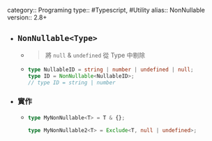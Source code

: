 category:: Programing
type:: #Typescript, #Utility
alias:: NonNullable
version:: 2.8+

- ## `NonNullable<Type>`
	- > 將 `null` & `undefined` 從 Type 中剔除
	- ```typescript
	  type NullableID = string | number | undefined | null;
	  type ID = NonNullable<NullableID>;
	  // type ID = string | number
	  ```
- ### 實作
	- ```typescript
	  type MyNonNullable<T> = T & {};
	  
	  type MyNonNullable2<T> = Exclude<T, null | undefined>;
	  ```